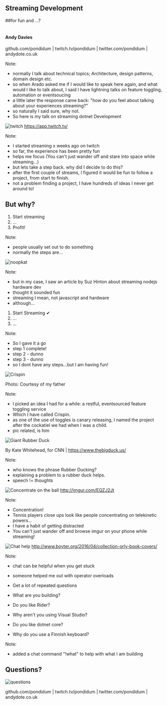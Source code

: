 ## Streaming Development
##for fun and ...?
<br />
<br />
#### Andy Davies

github.com/pondidum | twitch.tv/pondidum | twitter.com/pondidum | andydote.co.uk  <!-- .element: class="small" -->

Note:
* normally I talk about technical topics; Architecture, design patterns, domain design etc.
* so when Arado asked me if I would like to speak here again, and what would I like to talk about, I said I have lightning talks on feature toggling, automation or eventsoucing
* a little later the response came back: "how do you feel about talking about your experiences streaming?"
* so naturally I said sure, why not.
* So here is my talk on streaming dotnet Development



![twitch](img/twitch.svg) <!-- .element: class="no-border" -->
https://app.twitch.tv/ <!-- .element: class="attribution" -->

Note:
* I started streaming x weeks ago on twitch
* so far, the experience has been pretty fun
* helps me focus (You can't just wander off and stare into space while streaming...)
* but lets take a step back.  why did I decide to do this?
* after the first couple of streams, I figured it would be fun to follow a project, from start to finish.
* not a problem finding a project, I have hundreds of ideas I never get around to!



## But why?
1. Start streaming<!-- .element: class="fragment" -->
2. ...<!-- .element: class="fragment" -->
3. Profit!<!-- .element: class="fragment" -->

Note:
* people usually set out to do something
* normally the steps are...



![noopkat](img/noopkat-twitch.png)

Note:
* but in my case, I saw an article by Suz Hinton about streaming nodejs hardware dev
* thought it sounded fun
* streaming I mean, not javascript and hardware
* although...



1. Start Streaming &#10004;
2. ...<!-- .element: class="fragment" -->
3. ...<!-- .element: class="fragment" -->

Note:
* So I gave it a go
* step 1 complete!
* step 2 - dunno
* step 3 - dunno
* so I dont have any steps...but I am having fun!



![Crispin](img/crispin.jpg)

Photo: Courtesy of my father <!-- .element: class="attribution" -->

Note:
* I picked an idea I had for a while: a restful, eventsourced feature toggling service
* Which I have called Crispin.
* as one of the use of toggles is canary releasing, I named the project after the cockatiel we had when I was a child.
* pic related, is him



![Giant Rubber Duck](img/rubber-duck.jpg)

By Kate Whitehead, for CNN |<!-- .element: class="attribution" --> https://www.thebigduck.us/

Note:
* who knows the phrase Rubber Ducking?
* explaining a problem to a rubber duck helps.
* speech != thoughts



![Concentrate on the ball](img/concentrate-tennis.jpg)
http://imgur.com/EQZJ2Jt <!-- .element: class="attribution" -->

Note:
* Concentration!
* Tennis players close ups look like people concentrating on telekinetic powers...
* I have a habit of getting distracted
* You can't just wander off and browse imgur on your phone while streaming!



![Chat help](img/chat-help.jpg)
http://www.boyter.org/2016/04/collection-orly-book-covers/ <!-- .element: class="attribution" -->

Note:
* chat can be helpful when you get stuck
* someone helped me out with operator overloads
* Get a lot of repeated questions



* What are you building? <!-- .element: class="talk-bubble" -->
* Do you like Rider? <!-- .element: class="talk-bubble fragment" -->
* Why aren't you using Visual Studio? <!-- .element: class="talk-bubble fragment" -->
* Do you like dotnet core? <!-- .element: class="talk-bubble fragment" -->
* Why do you use a Finnish keyboard? <!-- .element: class="talk-bubble fragment" -->

<!-- .element: class="list-unstyled" -->
Note:
* added a chat command "!what" to help with what I am building



## Questions?
![questions](img/questions.jpg)

github.com/pondidum | twitch.tv/pondidum | twitter.com/pondidum | andydote.co.uk  <!-- .element: class="small" -->
